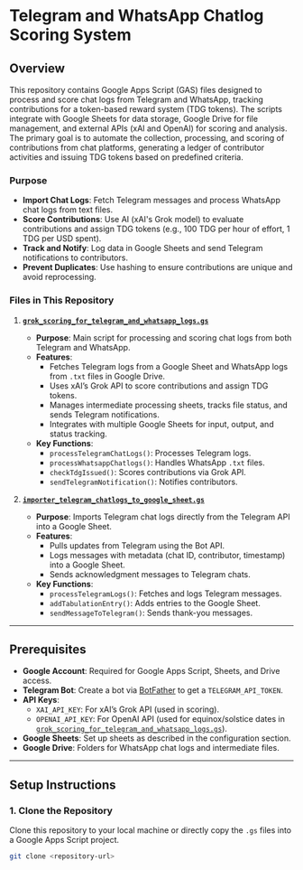 # Telegram and WhatsApp Chatlog Scoring System

## Overview

This repository contains Google Apps Script (GAS) files designed to process and score chat logs from Telegram and WhatsApp, tracking contributions for a token-based reward system (TDG tokens). The scripts integrate with Google Sheets for data storage, Google Drive for file management, and external APIs (xAI and OpenAI) for scoring and analysis. The primary goal is to automate the collection, processing, and scoring of contributions from chat platforms, generating a ledger of contributor activities and issuing TDG tokens based on predefined criteria.

### Purpose
- **Import Chat Logs**: Fetch Telegram messages and process WhatsApp chat logs from text files.
- **Score Contributions**: Use AI (xAI's Grok model) to evaluate contributions and assign TDG tokens (e.g., 100 TDG per hour of effort, 1 TDG per USD spent).
- **Track and Notify**: Log data in Google Sheets and send Telegram notifications to contributors.
- **Prevent Duplicates**: Use hashing to ensure contributions are unique and avoid reprocessing.

### Files in This Repository
1. **[`grok_scoring_for_telegram_and_whatsapp_logs.gs`](./grok_scoring_for_telegram_and_whatsapp_logs.gs)**  
   - **Purpose**: Main script for processing and scoring chat logs from both Telegram and WhatsApp.
   - **Features**:
     - Fetches Telegram logs from a Google Sheet and WhatsApp logs from `.txt` files in Google Drive.
     - Uses xAI’s Grok API to score contributions and assign TDG tokens.
     - Manages intermediate processing sheets, tracks file status, and sends Telegram notifications.
     - Integrates with multiple Google Sheets for input, output, and status tracking.
   - **Key Functions**:
     - `processTelegramChatLogs()`: Processes Telegram logs.
     - `processWhatsappChatlogs()`: Handles WhatsApp `.txt` files.
     - `checkTdgIssued()`: Scores contributions via Grok API.
     - `sendTelegramNotification()`: Notifies contributors.

2. **[`importer_telegram_chatlogs_to_google_sheet.gs`](./importer_telegram_chatlogs_to_google_sheet.gs)**  
   - **Purpose**: Imports Telegram chat logs directly from the Telegram API into a Google Sheet.
   - **Features**:
     - Pulls updates from Telegram using the Bot API.
     - Logs messages with metadata (chat ID, contributor, timestamp) into a Google Sheet.
     - Sends acknowledgment messages to Telegram chats.
   - **Key Functions**:
     - `processTelegramLogs()`: Fetches and logs Telegram messages.
     - `addTabulationEntry()`: Adds entries to the Google Sheet.
     - `sendMessageToTelegram()`: Sends thank-you messages.

---

## Prerequisites

- **Google Account**: Required for Google Apps Script, Sheets, and Drive access.
- **Telegram Bot**: Create a bot via [BotFather](https://t.me/BotFather) to get a `TELEGRAM_API_TOKEN`.
- **API Keys**:
  - `XAI_API_KEY`: For xAI’s Grok API (used in scoring).
  - `OPENAI_API_KEY`: For OpenAI API (used for equinox/solstice dates in [`grok_scoring_for_telegram_and_whatsapp_logs.gs`](./grok_scoring_for_telegram_and_whatsapp_logs.gs)).
- **Google Sheets**: Set up sheets as described in the configuration section.
- **Google Drive**: Folders for WhatsApp chat logs and intermediate files.

---

## Setup Instructions

### 1. Clone the Repository
Clone this repository to your local machine or directly copy the `.gs` files into a Google Apps Script project.

```bash
git clone <repository-url>